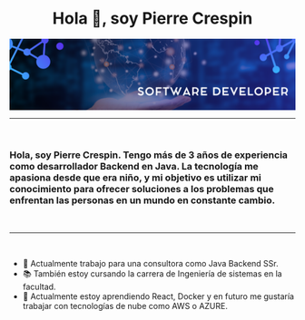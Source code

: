 <h1 align="center">Hola 👋, soy Pierre Crespin</h1>

<img src="https://raw.githubusercontent.com/JeanPierreCrespin/JeanPierreCrespin/main/assets/Banner%20de%20LinkedIn%20Cabecera%20Empresa%20Tecnologia%20Corporativo%20Moderno.png" align="center" alt="Pierre image">

-------------------
&emsp;
<h3 align="left">Hola, soy Pierre Crespin. Tengo más de 3 años de experiencia como desarrollador Backend en Java. La tecnología me apasiona desde que era niño, y mi objetivo es utilizar mi conocimiento para ofrecer soluciones a los problemas que enfrentan las personas en un mundo en constante cambio.</h3>
&emsp;

-------------------
&emsp;

- 🔭 Actualmente trabajo para una consultora como Java Backend SSr.
- 📚 También estoy  cursando la carrera de Ingeniería de sistemas en la facultad.
- 🌱 Actualmente estoy aprendiendo React, Docker y en futuro me gustaría trabajar con tecnologías de nube como AWS o AZURE.


&emsp;

<!--
**JeanPierreCrespin/JeanPierreCrespin** is a ✨ _special_ ✨ repository because its `README.md` (this file) appears on your GitHub profile.

Here are some ideas to get you started:

- 🔭 I’m currently working on ...
- 🌱 I’m currently learning ...
- 👯 I’m looking to collaborate on ...
- 🤔 I’m looking for help with ...
- 💬 Ask me about ...
- 📫 How to reach me: ...
- 😄 Pronouns: ...
- ⚡ Fun fact: ...
-->
